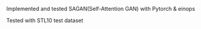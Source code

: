 Implemented and tested SAGAN(Self-Attention GAN) with Pytorch & einops

Tested with STL10 test dataset
